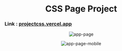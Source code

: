 <h1 align="center">CSS Page Project</h1>


### Link : [projectcss.vercel.app](projectcss.vercel.app)


<div align="center">

![app-page](https://user-images.githubusercontent.com/55569181/152032655-fed5e5e9-3826-4da8-bdb4-efa66168cff5.png)

![app-page-mobile](https://user-images.githubusercontent.com/55569181/152032661-b2434fe1-177a-4df8-97cd-796c20950762.png)

</div>
